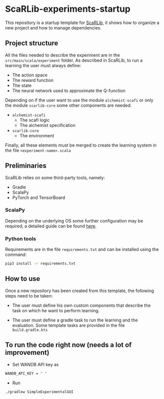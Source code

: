# ScaRLib-experiments-startup

This repository is a startup template for [ScaRLib](https://github.com/ScaRLib-group/ScaRLib), it shows how to organize a new project and how to manage dependencies.

## Project structure

All the files needed to describe the experiment are in the `src/main/scala/experiment` folder. As described in ScaRLib, to run a learning the user must always define:

- The action space
- The reward function
- The state
- The neural network used to approximate the Q-function

Depending on if the user want to use the module `alchemist-scafi` or only the module `scarlib-core` some other components are needed:

- `alchemist-scafi` 
    - The scafi logic
    - The alchemist specification
- `scarlib-core`
    - The environment

Finally, all these elements must be merged to create the learning system in the file `<experiment-name>.scala`

## Preliminaries
ScaRLib relies on some third-party tools, namely:
- Gradle
- ScalaPy
- PyTorch and TensorBoard


### ScalaPy
Depending on the underlying OS some further configuration may be required, a detailed guide can be found [here](https://scalapy.dev/docs/).

### Python tools

Requirements are in the file `requirements.txt` and can be installed using the command:
```bash
pip3 install -r requirements.txt
```


## How to use

Once a new repository has been created from this template, the following steps need to be taken: 

- The user must define his own custom components that describe the task on which he want to perform learning.

- The user must define a gradle task to run the learning and the evaluation. 
    Some template tasks are provided in the file `build.gradle.kts`

## To run the code right now (needs a lot of improvement)
- Set WANDB API key as 
```bash 
WANDB_API_KEY = " "
```
- Run 
```bash
./gradlew SimpleExperimentalGUI 
```